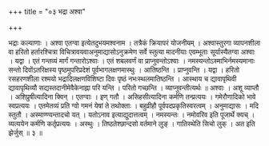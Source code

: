 +++
title = "०३ भद्रा अश्वा"

+++

भद्राः कल्याणाः । अश्वा एतग्वा इत्येतदुभयमश्वनाम । तत्रैकं क्रियापरं योजनीयम् । अश्वास्तुरगा व्यापनशीला वा हरितो हर्तारश्चित्रा विचित्रावयवाअनुमाद्यासोऽनुक्रमेण सर्वे स्तुत्या मादनीयाः एवम्भूताः सूर्यास्यैतग्वा अश्वाः । यद्वा । एतं गन्तव्यं मार्गं गन्तारोऽश्वाः । एतं शबलवर्णं वा प्राप्नुवन्तोऽश्वाः । नमस्यन्तोऽस्माभिर्नमस्यमानाः सन्तो दिवोंऽतरिक्षस्य पृष्ठमुपरिप्रदेशं पूर्वभागलक्षणमास्थुः । आतिष्ठन्ति । प्राप्नुवन्ति । यद्वा । हरितो रसहरणशीला रश्मयो भद्रादिलक्षणविशिष्टा दिवः पृष्ठं नभःस्थलमातिष्ठन्ति । आस्थाय च द्यावापृथिवी द्यावापृथिव्यौ सद्यस्तदानीमेवैकेनाह्ना परि यन्ति । परितो गच्छन्ति । व्याप्नुवन्तीत्यर्थः ॥ अश्वाः । अशू व्याप्तौ । अशिप्रुषीत्यादिना क्विन् । एतग्वाः । इण् गतौ । असिहसीत्यादिना कर्मणि तन्प्रत्ययः । गमेरौणादिको भावे स्वप्रत्ययः । एतमेतव्यं प्रति ग्वो गमनं येषां ते तथोक्ताः । बहुव्रीहौ पूर्वपदप्रकृतिस्वरत्वम् । अनुमाद्यासः । मदि स्तुतौ । अस्माण्ण्यन्तादचो यत् । यतोऽनाव इत्याद्युदात्तत्वम् । नमस्यन्तः । नमोवरिव इति पूजार्थे क्यच् । व्यत्ययेन कर्मणि कर्तृप्रत्ययः । अस्थुः । तिष्ठतेश्छान्दसो वर्तमाने लुङ् । गातिस्थेति सिचो लुक् । अत इति झेर्जुस् ॥ ३ ॥
